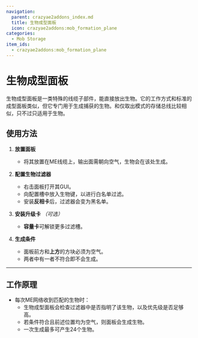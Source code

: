 ```yaml
---
navigation:
  parent: crazyae2addons_index.md
  title: 生物成型面板
  icon: crazyae2addons:mob_formation_plane
categories:
  - Mob Storage
item_ids:
  - crazyae2addons:mob_formation_plane
---
```

# 生物成型面板

生物成型面板是一类特殊的线缆子部件，能直接放出生物。它的工作方式和标准的成型面板类似，但它专门用于生成捕获的生物。和仅取出模式的存储总线比较相似，只不过只适用于生物。

## 使用方法

1. **放置面板**
   - 将其放置在ME线缆上，输出面需朝向空气，生物会在该处生成。

2. **配置生物过滤器**
   - 右击面板打开其GUI。
   - 向配置槽中放入生物键，以进行白名单过滤。
   - 安装**反相卡**后，过滤器会变为黑名单。

3. **安装升级卡**&nbsp;*（可选）*
   - **容量卡**可解锁更多过滤槽。

4. **生成条件**
   - 面板前方和**上方**的方块必须为空气。
   - 两者中有一者不符合即不会生成。

---

## 工作原理

- 每次ME网络收到匹配的生物时：
   - 生物成型面板会检查过滤器中是否指明了该生物，以及优先级是否足够高。
   - 若条件符合且前述位置均为空气，则面板会生成生物。
   - 一次生成最多可产生24个生物。